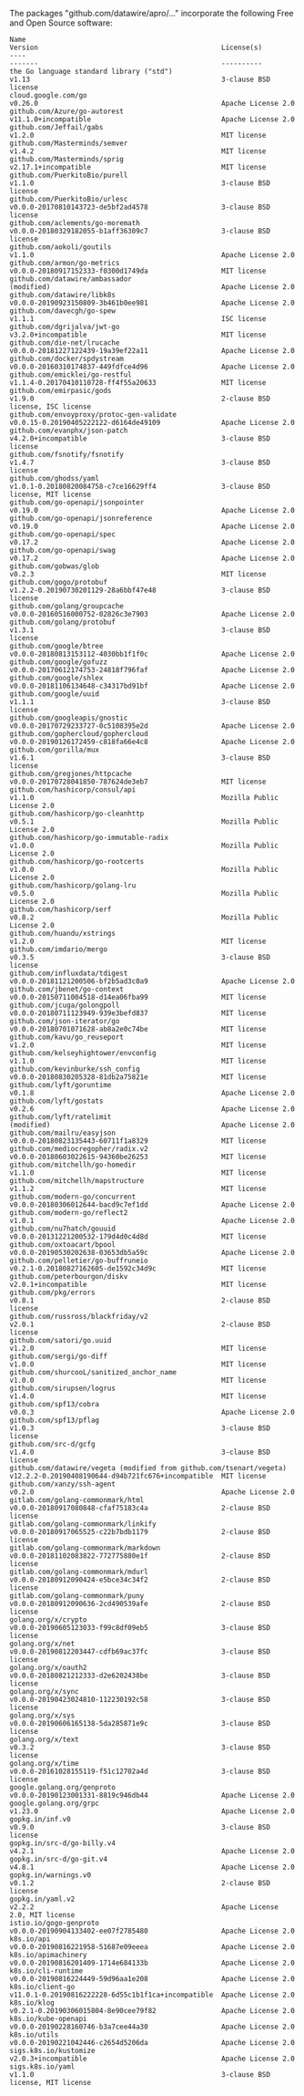 The packages "github.com/datawire/apro/..." incorporate the following Free
and Open Source software:

    Name                                                                  Version                                             License(s)
    ----                                                                  -------                                             ----------
    the Go language standard library ("std")                              v1.13                                               3-clause BSD license
    cloud.google.com/go                                                   v0.26.0                                             Apache License 2.0
    github.com/Azure/go-autorest                                          v11.1.0+incompatible                                Apache License 2.0
    github.com/Jeffail/gabs                                               v1.2.0                                              MIT license
    github.com/Masterminds/semver                                         v1.4.2                                              MIT license
    github.com/Masterminds/sprig                                          v2.17.1+incompatible                                MIT license
    github.com/PuerkitoBio/purell                                         v1.1.0                                              3-clause BSD license
    github.com/PuerkitoBio/urlesc                                         v0.0.0-20170810143723-de5bf2ad4578                  3-clause BSD license
    github.com/aclements/go-moremath                                      v0.0.0-20180329182055-b1aff36309c7                  3-clause BSD license
    github.com/aokoli/goutils                                             v1.1.0                                              Apache License 2.0
    github.com/armon/go-metrics                                           v0.0.0-20180917152333-f0300d1749da                  MIT license
    github.com/datawire/ambassador                                        (modified)                                          Apache License 2.0
    github.com/datawire/libk8s                                            v0.0.0-20190923150809-3b461b0ee981                  Apache License 2.0
    github.com/davecgh/go-spew                                            v1.1.1                                              ISC license
    github.com/dgrijalva/jwt-go                                           v3.2.0+incompatible                                 MIT license
    github.com/die-net/lrucache                                           v0.0.0-20181227122439-19a39ef22a11                  Apache License 2.0
    github.com/docker/spdystream                                          v0.0.0-20160310174837-449fdfce4d96                  Apache License 2.0
    github.com/emicklei/go-restful                                        v1.1.4-0.20170410110728-ff4f55a20633                MIT license
    github.com/emirpasic/gods                                             v1.9.0                                              2-clause BSD license, ISC license
    github.com/envoyproxy/protoc-gen-validate                             v0.0.15-0.20190405222122-d6164de49109               Apache License 2.0
    github.com/evanphx/json-patch                                         v4.2.0+incompatible                                 3-clause BSD license
    github.com/fsnotify/fsnotify                                          v1.4.7                                              3-clause BSD license
    github.com/ghodss/yaml                                                v1.0.1-0.20180820084758-c7ce16629ff4                3-clause BSD license, MIT license
    github.com/go-openapi/jsonpointer                                     v0.19.0                                             Apache License 2.0
    github.com/go-openapi/jsonreference                                   v0.19.0                                             Apache License 2.0
    github.com/go-openapi/spec                                            v0.17.2                                             Apache License 2.0
    github.com/go-openapi/swag                                            v0.17.2                                             Apache License 2.0
    github.com/gobwas/glob                                                v0.2.3                                              MIT license
    github.com/gogo/protobuf                                              v1.2.2-0.20190730201129-28a6bbf47e48                3-clause BSD license
    github.com/golang/groupcache                                          v0.0.0-20160516000752-02826c3e7903                  Apache License 2.0
    github.com/golang/protobuf                                            v1.3.1                                              3-clause BSD license
    github.com/google/btree                                               v0.0.0-20180813153112-4030bb1f1f0c                  Apache License 2.0
    github.com/google/gofuzz                                              v0.0.0-20170612174753-24818f796faf                  Apache License 2.0
    github.com/google/shlex                                               v0.0.0-20181106134648-c34317bd91bf                  Apache License 2.0
    github.com/google/uuid                                                v1.1.1                                              3-clause BSD license
    github.com/googleapis/gnostic                                         v0.0.0-20170729233727-0c5108395e2d                  Apache License 2.0
    github.com/gophercloud/gophercloud                                    v0.0.0-20190126172459-c818fa66e4c8                  Apache License 2.0
    github.com/gorilla/mux                                                v1.6.1                                              3-clause BSD license
    github.com/gregjones/httpcache                                        v0.0.0-20170728041850-787624de3eb7                  MIT license
    github.com/hashicorp/consul/api                                       v1.1.0                                              Mozilla Public License 2.0
    github.com/hashicorp/go-cleanhttp                                     v0.5.1                                              Mozilla Public License 2.0
    github.com/hashicorp/go-immutable-radix                               v1.0.0                                              Mozilla Public License 2.0
    github.com/hashicorp/go-rootcerts                                     v1.0.0                                              Mozilla Public License 2.0
    github.com/hashicorp/golang-lru                                       v0.5.0                                              Mozilla Public License 2.0
    github.com/hashicorp/serf                                             v0.8.2                                              Mozilla Public License 2.0
    github.com/huandu/xstrings                                            v1.2.0                                              MIT license
    github.com/imdario/mergo                                              v0.3.5                                              3-clause BSD license
    github.com/influxdata/tdigest                                         v0.0.0-20181121200506-bf2b5ad3c0a9                  Apache License 2.0
    github.com/jbenet/go-context                                          v0.0.0-20150711004518-d14ea06fba99                  MIT license
    github.com/jcuga/golongpoll                                           v0.0.0-20180711123949-939e3befd837                  MIT license
    github.com/json-iterator/go                                           v0.0.0-20180701071628-ab8a2e0c74be                  MIT license
    github.com/kavu/go_reuseport                                          v1.2.0                                              MIT license
    github.com/kelseyhightower/envconfig                                  v1.1.0                                              MIT license
    github.com/kevinburke/ssh_config                                      v0.0.0-20180830205328-81db2a75821e                  MIT license
    github.com/lyft/goruntime                                             v0.1.8                                              Apache License 2.0
    github.com/lyft/gostats                                               v0.2.6                                              Apache License 2.0
    github.com/lyft/ratelimit                                             (modified)                                          Apache License 2.0
    github.com/mailru/easyjson                                            v0.0.0-20180823135443-60711f1a8329                  MIT license
    github.com/mediocregopher/radix.v2                                    v0.0.0-20180603022615-94360be26253                  MIT license
    github.com/mitchellh/go-homedir                                       v1.1.0                                              MIT license
    github.com/mitchellh/mapstructure                                     v1.1.2                                              MIT license
    github.com/modern-go/concurrent                                       v0.0.0-20180306012644-bacd9c7ef1dd                  Apache License 2.0
    github.com/modern-go/reflect2                                         v1.0.1                                              Apache License 2.0
    github.com/nu7hatch/gouuid                                            v0.0.0-20131221200532-179d4d0c4d8d                  MIT license
    github.com/oxtoacart/bpool                                            v0.0.0-20190530202638-03653db5a59c                  Apache License 2.0
    github.com/pelletier/go-buffruneio                                    v0.2.1-0.20180827162605-de1592c34d9c                MIT license
    github.com/peterbourgon/diskv                                         v2.0.1+incompatible                                 MIT license
    github.com/pkg/errors                                                 v0.8.1                                              2-clause BSD license
    github.com/russross/blackfriday/v2                                    v2.0.1                                              2-clause BSD license
    github.com/satori/go.uuid                                             v1.2.0                                              MIT license
    github.com/sergi/go-diff                                              v1.0.0                                              MIT license
    github.com/shurcooL/sanitized_anchor_name                             v1.0.0                                              MIT license
    github.com/sirupsen/logrus                                            v1.4.0                                              MIT license
    github.com/spf13/cobra                                                v0.0.3                                              Apache License 2.0
    github.com/spf13/pflag                                                v1.0.3                                              3-clause BSD license
    github.com/src-d/gcfg                                                 v1.4.0                                              3-clause BSD license
    github.com/datawire/vegeta (modified from github.com/tsenart/vegeta)  v12.2.2-0.20190408190644-d94b721fc676+incompatible  MIT license
    github.com/xanzy/ssh-agent                                            v0.2.0                                              Apache License 2.0
    gitlab.com/golang-commonmark/html                                     v0.0.0-20180917080848-cfaf75183c4a                  2-clause BSD license
    gitlab.com/golang-commonmark/linkify                                  v0.0.0-20180917065525-c22b7bdb1179                  2-clause BSD license
    gitlab.com/golang-commonmark/markdown                                 v0.0.0-20181102083822-772775880e1f                  2-clause BSD license
    gitlab.com/golang-commonmark/mdurl                                    v0.0.0-20180912090424-e5bce34c34f2                  2-clause BSD license
    gitlab.com/golang-commonmark/puny                                     v0.0.0-20180912090636-2cd490539afe                  2-clause BSD license
    golang.org/x/crypto                                                   v0.0.0-20190605123033-f99c8df09eb5                  3-clause BSD license
    golang.org/x/net                                                      v0.0.0-20190812203447-cdfb69ac37fc                  3-clause BSD license
    golang.org/x/oauth2                                                   v0.0.0-20180821212333-d2e6202438be                  3-clause BSD license
    golang.org/x/sync                                                     v0.0.0-20190423024810-112230192c58                  3-clause BSD license
    golang.org/x/sys                                                      v0.0.0-20190606165138-5da285871e9c                  3-clause BSD license
    golang.org/x/text                                                     v0.3.2                                              3-clause BSD license
    golang.org/x/time                                                     v0.0.0-20161028155119-f51c12702a4d                  3-clause BSD license
    google.golang.org/genproto                                            v0.0.0-20190123001331-8819c946db44                  Apache License 2.0
    google.golang.org/grpc                                                v1.23.0                                             Apache License 2.0
    gopkg.in/inf.v0                                                       v0.9.0                                              3-clause BSD license
    gopkg.in/src-d/go-billy.v4                                            v4.2.1                                              Apache License 2.0
    gopkg.in/src-d/go-git.v4                                              v4.8.1                                              Apache License 2.0
    gopkg.in/warnings.v0                                                  v0.1.2                                              2-clause BSD license
    gopkg.in/yaml.v2                                                      v2.2.2                                              Apache License 2.0, MIT license
    istio.io/gogo-genproto                                                v0.0.0-20190904133402-ee07f2785480                  Apache License 2.0
    k8s.io/api                                                            v0.0.0-20190816221958-51687e09eeea                  Apache License 2.0
    k8s.io/apimachinery                                                   v0.0.0-20190816201409-1714e684133b                  Apache License 2.0
    k8s.io/cli-runtime                                                    v0.0.0-20190816224449-59d96aa1e208                  Apache License 2.0
    k8s.io/client-go                                                      v11.0.1-0.20190816222228-6d55c1b1f1ca+incompatible  Apache License 2.0
    k8s.io/klog                                                           v0.2.1-0.20190306015804-8e90cee79f82                Apache License 2.0
    k8s.io/kube-openapi                                                   v0.0.0-20190228160746-b3a7cee44a30                  Apache License 2.0
    k8s.io/utils                                                          v0.0.0-20190221042446-c2654d5206da                  Apache License 2.0
    sigs.k8s.io/kustomize                                                 v2.0.3+incompatible                                 Apache License 2.0
    sigs.k8s.io/yaml                                                      v1.1.0                                              3-clause BSD license, MIT license
